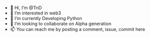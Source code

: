 - 👋 Hi, I’m @TnD
- 👀 I’m interested in web3
- 🌱 I’m currently Developing Python
- 💞️ I’m looking to collaborate on Alpha generation
- 📫 You can reach me by posting a comment, issue, commit here

<!---
TnD3/TnD is a ✨ special ✨ repository because its `README.md` (this file) appears on your GitHub profile.
You can click the Preview link to take a look at your changes.
--->
